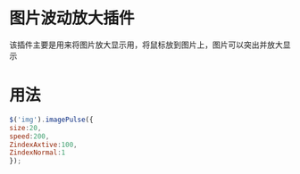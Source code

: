图片波动放大插件
==================

该插件主要是用来将图片放大显示用，将鼠标放到图片上，图片可以突出并放大显示

用法
==================
```javascript
$('img').imagePulse({
size:20,
speed:200,
ZindexAxtive:100,
ZindexNormal:1
});
```
